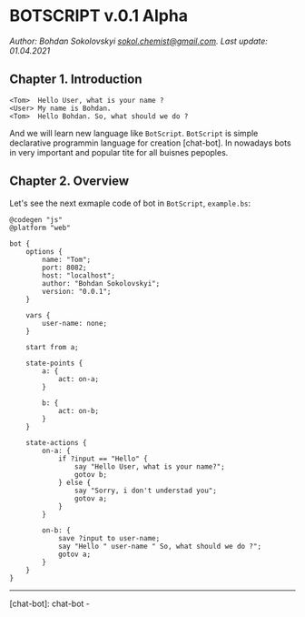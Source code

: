 # BOTSCRIPT v.0.1 Alpha

_Author: Bohdan Sokolovskyi [sokol.chemist@gmail.com](mailto:sokol.chemist@gmail.com). Last update: 01.04.2021_

## Chapter 1. Introduction

```textile
<Tom>  Hello User, what is your name ?
<User> My name is Bohdan.
<Tom>  Hello Bohdan. So, what should we do ?
```

And we will learn new language like `BotScript`. `BotScript` is simple declarative programmin language for creation [chat-bot].  In nowadays bots in very important and popular tite for all buisnes pepoples.

## Chapter 2. Overview

Let's see the next exmaple code of bot in `BotScript`,  `example.bs`:

```bs
@codegen "js"
@platform "web"

bot {
    options {
        name: "Tom";
        port: 8082;
        host: "localhost";
        author: "Bohdan Sokolovskyi";
        version: "0.0.1";
    }

    vars {
        user-name: none;
    }

    start from a;

    state-points {
        a: {
            act: on-a;
        }

        b: {
            act: on-b;
        }
    }

    state-actions {
        on-a: {
            if ?input == "Hello" {
                say "Hello User, what is your name?";
                gotov b;
            } else {
                say "Sorry, i don't understad you";
                gotov a;
            }
        }

        on-b: {
            save ?input to user-name;
            say "Hello " user-name " So, what should we do ?";
            gotov a;
        }
    }
}
```

---

[chat-bot]: chat-bot -   
